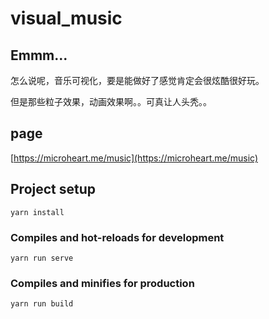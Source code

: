 # visual_music

## Emmm...

怎么说呢，音乐可视化，要是能做好了感觉肯定会很炫酷很好玩。

但是那些粒子效果，动画效果啊。。可真让人头秃。。

## page

[https://microheart.me/music](https://microheart.me/music)

## Project setup
```
yarn install
```

### Compiles and hot-reloads for development
```
yarn run serve
```

### Compiles and minifies for production
```
yarn run build
```
